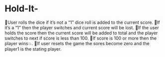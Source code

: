# Hold-It-
🎲User rolls the dice if it’s not a “1” dice roll is added to the current score.
🎲If it’s a “1” then the player switches and current score will be lost.
🎲If the user holds the score then the current score will be added to	total and the player switches to next if score is less than 100.
🎲If score is 100 or more then the player wins💥.
🎲If user resets the game the sores become zero and the player1 is the stating player. 
